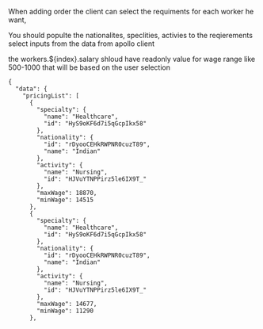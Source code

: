 
When adding order the client can  select the requiments for each worker he want,

You should populte the nationalites, speclities, activies to the reqierements select inputs from the data from apollo client 

the workers.${index}.salary shloud have readonly value for wage range like 500-1000 that will be based on the user selection  

```
{
  "data": {
    "pricingList": [
      {
        "specialty": {
          "name": "Healthcare",
          "id": "HyS9oKF6d7i5qGcpIkx58"
        },
        "nationality": {
          "id": "rDyooCEHkRWPNR0cuzT89",
          "name": "Indian"
        },
        "activity": {
          "name": "Nursing",
          "id": "HJVuYTNPPirz5le6IX9T_"
        },
        "maxWage": 18870,
        "minWage": 14515
      },
      {
        "specialty": {
          "name": "Healthcare",
          "id": "HyS9oKF6d7i5qGcpIkx58"
        },
        "nationality": {
          "id": "rDyooCEHkRWPNR0cuzT89",
          "name": "Indian"
        },
        "activity": {
          "name": "Nursing",
          "id": "HJVuYTNPPirz5le6IX9T_"
        },
        "maxWage": 14677,
        "minWage": 11290
      },
```